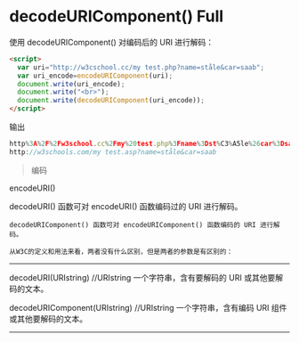 # decodeURIComponent() Full

使用 decodeURIComponent() 对编码后的 URI 进行解码：

```html
<script>
  var uri="http://w3cschool.cc/my test.php?name=ståle&car=saab";
  var uri_encode=encodeURIComponent(uri);
  document.write(uri_encode);
  document.write("<br>");
  document.write(decodeURIComponent(uri_encode));
</script>
```

输出

```js
http%3A%2F%2Fw3school.cc%2Fmy%20test.php%3Fname%3Dst%C3%A5le%26car%3Dsaab
http://w3schools.com/my test.asp?name=ståle&car=saab
```

> 编码

 encodeURI()

  decodeURI() 函数可对 encodeURI() 函数编码过的 URI 进行解码。

    decodeURIComponent() 函数可对 encodeURIComponent() 函数编码的 URI 进行解码。

    从W3C的定义和用法来看，两者没有什么区别，但是两者的参数是有区别的：
------------------------------------------------
decodeURI(URIstring)        //URIstring    一个字符串，含有要解码的 URI 或其他要解码的文本。

decodeURIComponent(URIstring)       //URIstring   一个字符串，含有编码 URI 组件或其他要解码的文本。

------------------------------------------------
